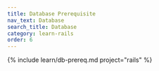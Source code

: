 ```yaml
---
title: Database Prerequisite
nav_text: Database
search_title: Database
category: learn-rails
order: 6
---
```


{% include learn/db-prereq.md project="rails" %}
